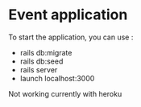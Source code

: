 # Event application

To start the application, you can use :
 - rails db:migrate
 - rails db:seed
 - rails server
 - launch localhost:3000
 
 Not working currently with heroku
